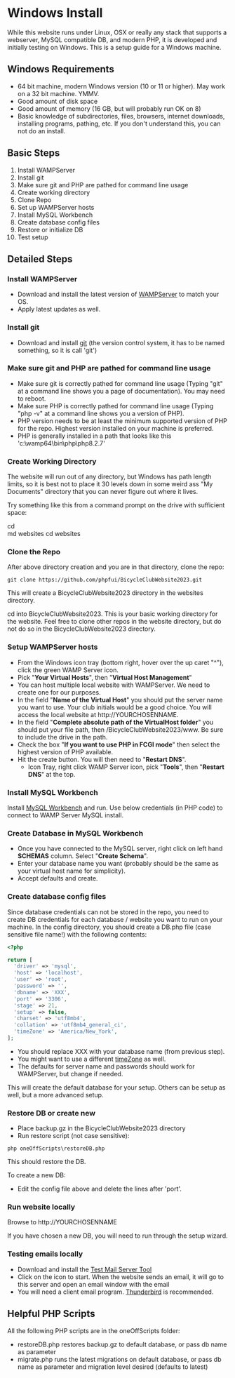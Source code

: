 
# Windows Install
While this website runs under Linux, OSX or really any stack that supports a webserver, MySQL compatible DB, and modern PHP, it is developed and initially testing on Windows.  This is a setup guide for a Windows machine.

## Windows Requirements
- 64 bit machine, modern Windows version (10 or 11 or higher). May work on a 32 bit machine. YMMV.
- Good amount of disk space
- Good amount of memory (16 GB, but will probably run OK on 8)
- Basic knowledge of subdirectories, files, browsers, internet downloads, installing programs, pathing, etc. If you don't understand this, you can not do an install.

## Basic Steps
1. Install WAMPServer
2. Install git
3. Make sure git and PHP are pathed for command line usage
4. Create working directory
4. Clone Repo
6. Set up WAMPServer hosts
7. Install MySQL Workbench
8. Create database config files
9. Restore or initialize DB
10. Test setup

## Detailed Steps

### Install WAMPServer
- Download and install the latest version of [WAMPServer](https://wampserver.aviatechno.net/) to match your OS.
- Apply latest updates as well.

### Install git
- Download and install [git](https://git-scm.com/download/win) (the version control system, it has to be named something, so it is call 'git')

### Make sure git and PHP are pathed for command line usage
- Make sure git is correctly pathed for command line usage (Typing "git" at a command line shows you a page of documentation). You may need to reboot.
- Make sure PHP is correctly pathed for command line usage (Typing "php -v" at a command line shows you a version of PHP).
- PHP version needs to be at least the minimum supported version of PHP for the repo.  Highest version installed on your machine is preferred.
- PHP is generally installed in a path that looks like this 'c:\wamp64\bin\php\php8.2.7'

### Create Working Directory
The website will run out of any directory, but Windows has path length limits, so it is best not to place it 30 levels down in some weird ass "My Documents" directory that you can never figure out where it lives.

Try something like this from a command prompt on the drive with sufficient space:

  cd \
  md websites
  cd websites

### Clone the Repo
After above directory creation and you are in that directory, clone the repo:
```
git clone https://github.com/phpfui/BicycleClubWebsite2023.git
```
This will create a BicycleClubWebsite2023 directory in the websites directory.

cd into BicycleClubWebsite2023.  This is your basic working directory for the website. Feel free to clone other repos in the website directory, but do not do so in the BicycleClubWebsite2023 directory.

### Setup WAMPServer hosts
- From the Windows icon tray (bottom right, hover over the up caret "^"), click the green WAMP Server icon.
- Pick "**Your Virtual Hosts**", then "**Virtual Host Management**"
- You can host multiple local website with WAMPServer. We need to create one for our purposes.
- In the field "**Name of the Virtual Host**" you should put the server name you want to use.  Your club initials would be a good choice.  You will access the local website at http://YOURCHOSENNAME.
- In the field "**Complete absolute path of the VirtualHost folder**" you should put your file path, then /BicycleClubWebsite2023/www.  Be sure to include the drive in the path.
- Check the box "**If you want to use PHP in FCGI mode**" then select the highest version of PHP available.
- Hit the create button.  You will then need to "**Restart DNS**".
  - Icon Tray, right click WAMP Server icon, pick "**Tools**", then "**Restart DNS**" at the top.

### Install MySQL Workbench
Install [MySQL Workbench](https://dev.mysql.com/downloads/workbench/) and run.  Use below credentials (in PHP code) to connect to WAMP Server MySQL install.

### Create Database in MySQL Workbench
- Once you have connected to the MySQL server, right click on left hand **SCHEMAS** column. Select "**Create Schema**".
- Enter your database name you want (probably should be the same as your virtual host name for simplicity).
- Accept defaults and create.

### Create database config files
Since database credentials can not be stored in the repo, you need to create DB credentials for each database / website you want to run on your machine.
In the config directory, you should create a DB.php file (case sensitive file name!) with the following contents:

```php
<?php

return [
  'driver' => 'mysql',
  'host' => 'localhost',
  'user' => 'root',
  'password' => '',
  'dbname' => 'XXX',
  'port' => '3306',
  'stage' => 21,
  'setup' => false,
  'charset' => 'utf8mb4',
  'collation' => 'utf8mb4_general_ci',
  'timeZone' => 'America/New_York',
];
```

- You should replace XXX with your database name (from previous step).
- You might want to use a different [timeZone](https://www.php.net/manual/en/timezones.php) as well.
- The defaults for server name and passwords should work for WAMPServer, but change if needed.

This will create the default database for your setup. Others can be setup as well, but a more advanced setup.

### Restore DB or create new
- Place backup.gz in the BicycleClubWebsite2023 directory
- Run restore script (not case sensitive):
```
php oneOffScripts\restoreDB.php
```
This should restore the DB.

To create a new DB:

- Edit the config file above and delete the lines after 'port'.

### Run website locally
Browse to http://YOURCHOSENNAME

If you have chosen a new DB, you will need to run through the setup wizard.

### Testing emails locally
- Download and install the [Test Mail Server Tool](https://toolheap.com/test-mail-server-tool/)
- Click on the icon to start.  When the website sends an email, it will go to this server and open an email window with the email
- You will need a client email program.  [Thunderbird](https://www.thunderbird.net/) is recommended.

## Helpful PHP Scripts
All the following PHP scripts are in the oneOffScripts folder:
- restoreDB.php restores backup.gz to default database, or pass db name as parameter
- migrate.php runs the latest migrations on default database, or pass db name as parameter and migration level desired (defaults to latest)
